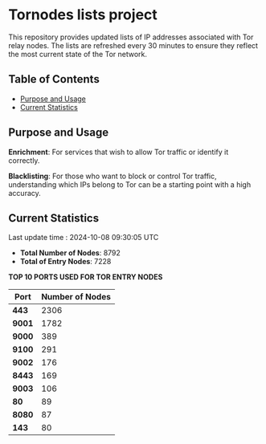 # Tornodes lists project

This repository provides updated lists of IP addresses associated with Tor relay nodes. The lists are refreshed every 30 minutes to ensure they reflect the most current state of the Tor network.

## Table of Contents

- [Purpose and Usage](#purpose-and-usage)
- [Current Statistics](#current-statistics)


## Purpose and Usage

**Enrichment**: For services that wish to allow Tor traffic or identify it correctly.

**Blacklisting**: For those who want to block or control Tor traffic, understanding which IPs belong to Tor can be a starting point with a high accuracy.

## Current Statistics

Last update time : 2024-10-08 09:30:05 UTC

- **Total Number of Nodes**: 8792
- **Total of Entry Nodes**: 7228

**TOP 10 PORTS USED FOR TOR ENTRY NODES**

| **Port** | **Number of Nodes** |
|------|-----------------|
| **443**   | 2306  |
| **9001**   | 1782  |
| **9000**   | 389  |
| **9100**   | 291  |
| **9002**   | 176  |
| **8443**   | 169  |
| **9003**   | 106  |
| **80**   | 89  |
| **8080**   | 87  |
| **143**   | 80  |

